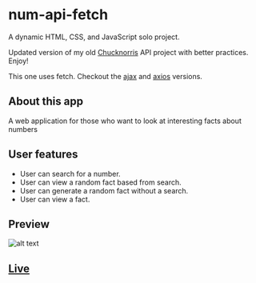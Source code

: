 # num-api-fetch

A dynamic HTML, CSS, and JavaScript solo project.

Updated version of my old [Chucknorris](https://github.com/do-jonathan4/ajax-project) API project with better practices. Enjoy!

This one uses fetch. Checkout the [ajax](https://github.com/do-jonathan4/num-api-ajax) and [axios](https://github.com/do-jonathan4/num-api-axios) versions.

## About this app
A web application for those who want to look at interesting facts about numbers

## User features
- User can search for a number.
- User can view a random fact based from search.
- User can generate a random fact without a search.
- User can view a fact.

## Preview
![alt text](app-preview.gif)

## [Live](https://do-jonathan4.github.io/num-api-ajax/)

